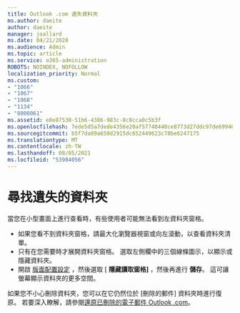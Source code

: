```yaml
---
title: Outlook .com 遺失資料夾
ms.author: daeite
author: daeite
manager: joallard
ms.date: 04/21/2020
ms.audience: Admin
ms.topic: article
ms.service: o365-administration
ROBOTS: NOINDEX, NOFOLLOW
localization_priority: Normal
ms.custom:
- "1066"
- "1067"
- "1068"
- "1134"
- "8000061"
ms.assetid: e8e87530-51b6-4386-983c-8c8cca0c5b3f
ms.openlocfilehash: 7ede5d5a7dede4356e20af57740440ce8773d27ddc97de699466ad05c1c7a4bb
ms.sourcegitcommit: b5f7da89a650d2915dc652449623c78be6247175
ms.translationtype: MT
ms.contentlocale: zh-TW
ms.lasthandoff: 08/05/2021
ms.locfileid: "53984056"
---
```

# <a name="find-missing-folders"></a>尋找遺失的資料夾

當您在小型畫面上進行查看時，有些使用者可能無法看到左資料夾窗格。

- 如果您看不到資料夾窗格，請最大化瀏覽器視窗或向左滾動，以查看資料夾清單。
- 只有在您需要時才展開資料夾窗格。 選取左側欄中的三個線條圖示，以顯示或隱藏資料夾。
- 開啟 [版面配置設定](https://outlook.live.com/mail/options/mail/layout) ，然後選取 [ **隱藏讀取窗格]** ，然後再進行 **儲存**。 這可讓螢幕顯示資料夾的更多空間。

如果您不小心刪除資料夾，您可以在它仍然位於 [刪除的郵件] 資料夾時進行復原。 若要深入瞭解，請參閱[還原已刪除的電子郵件 Outlook .com](https://support.office.com/article/cf06ab1b-ae0b-418c-a4d9-4e895f83ed50)。
